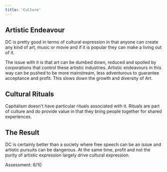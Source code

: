 ```yaml
---
title: 'Culture'
---
```


## Artistic Endeavour

DC is pretty good in terms of cultural expression in that anyone can create any kind of art, music or movie and if it is popular they can make a living out of it.

The issue with it is that art can be dumbed down, reduced and spoiled by corporations that control these artistic industries. Artistic endeavours in this way can be pushed to be more mainstream, less adventurous to guarantee acceptance and profit. This slows down the growth and diversity of Art.

## Cultural Rituals

Capitalism doesn't have particular rituals associated with it. Rituals are part of culture and do provide value in that they bring people together for shared experiences.

## The Result

DC is certainly better than a society where free speech can be an issue and artistic pursuits can be dangerous. At the same time, profit and not the purity of artistic expression largely drive cultural expression.

Assessment: 6/10
